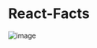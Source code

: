 ﻿# React-Facts

![image](https://github.com/Chaitya02/React-Facts/assets/112513370/6f6193ba-8ea6-4687-ba09-dc23b3905722)
